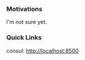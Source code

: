 ### Motivations

I'm not sure yet.

### Quick Links

consul: [http://localhost:8500](http://localhost:8500)